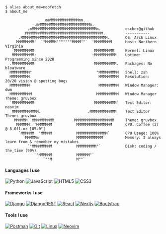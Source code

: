 <span style="font-size:14px">

```
$ alias about_me=neofetch
$ about_me

                 .mmMMMMMMMMMMMMMmm.                   
             .mMMMMMMMMMMMMMMMMMMMMMMMm.               
          .mMMMMMMMMMMMMMMMMMMMMMMMMMMMMMm.           escher@github
        .MMMMMMMMMMMMMMMMMMMMMMMMMMMMMMMMMMM.         ----------- 
      .MMMMMMMMMMMMMMMMMMMMMMMMMMMMMMMMMMMMMMM.       OS: Arch Linux 
     MMMMMMMM'  `"MMMMM"""""""MMMM""`  'MMMMMMMM      Host: Northern Virginia 
    MMMMMMMMM                           MMMMMMMMM     Kernel: Linux 
   MMMMMMMMMM:                         :MMMMMMMMMM    Uptime: Programming since 2020 
  .MMMMMMMMMM                           MMMMMMMMMM.   Packages: No bloatware 
  MMMMMMMMM"                             "MMMMMMMMM   Shell: zsh 
  MMMMMMMMM                               MMMMMMMMM   Resolution: 20/20 vision @ spotting bugs 
  MMMMMMMMM                               MMMMMMMMM   Window Manager: dwm 
  MMMMMMMMMM                             MMMMMMMMMM   Window Manager Theme: gruvbox 
  `MMMMMMMMMM                           MMMMMMMMMM`   Text Editor: neovim 
   MMMMMMMMMMMM.                     .MMMMMMMMMMMM    Text Editor Theme: gruvbox 
    MMMMMM  MMMMMMMMMM         MMMMMMMMMMMMMMMMMM     Theme: gruvbox 
     MMMMMM  'MMMMMMM           MMMMMMMMMMMMMMMM      CPU: Coffee (2) @ 8.0fl.oz [85.0°] 
      `MMMMMM  "MMMMM           MMMMMMMMMMMMMM`       CPU Usage: 100% 
        `MMMMMm                 MMMMMMMMMMMM`         Memory: I always learn from & remember my mistakes 
          `"MMMMMMMMM           MMMMMMMMM"`           Disk: coding / the_time (90%) 
             `"MMMMMM           MMMMMM"`           
                 `""M           M""`               

```

#### Languages I use
![Python]
![JavaScript]
![HTML5]
![CSS3]

#### Frameworks I use
[![Django][Django]][Django-url]
[![DjangoREST][DjangoREST]][DjangoREST-url]
[![React][React]][React-url]
[![Nextjs][Nextjs]][Nextjs-url]
[![Bootstrap][Bootstrap]][Bootstrap-url]

#### Tools I use
[![Postman][Postman]][Postman-url]
[![Git][Git]][Git-url]
[![Linux][Linux]][Linux-url]
[![Neovim][Neovim]][Neovim-url]

[Python]: https://img.shields.io/badge/python-3670A0?style=for-the-badge&logo=python&logoColor=ffdd54
[JavaScript]: https://img.shields.io/badge/javascript-%23323330.svg?style=for-the-badge&logo=javascript&logoColor=%23F7DF1E
[HTML5]: https://img.shields.io/badge/html5-%23E34F26.svg?style=for-the-badge&logo=html5&logoColor=white
[CSS3]: https://img.shields.io/badge/css3-%231572B6.svg?style=for-the-badge&logo=css3&logoColor=white
[Shell Script]: https://img.shields.io/badge/shell_script-%23121011.svg?style=for-the-badge&logo=gnu-bash&logoColor=white

[Django]: https://img.shields.io/badge/django-%23092E20.svg?style=for-the-badge&logo=django&logoColor=white
[Django-url]: https://www.djangoproject.com/
[DjangoREST]: https://img.shields.io/badge/DJANGO-REST-ff1709?style=for-the-badge&logo=django&logoColor=white&color=ff1709&labelColor=gray
[DjangoREST-url]: https://www.django-rest-framework.org/
[React]: https://img.shields.io/badge/react-%2320232a.svg?style=for-the-badge&logo=react&logoColor=%2361DAFB
[React-url]: https://reactjs.org/
[Nextjs]: https://img.shields.io/badge/next.js-000000?style=for-the-badge&logo=nextdotjs&logoColor=white
[Nextjs-url]: https://nextjs.org/
[Bootstrap]: https://img.shields.io/badge/bootstrap-%23563D7C.svg?style=for-the-badge&logo=bootstrap&logoColor=white
[Bootstrap-url]: https://getbootstrap.com

[Postman]: https://img.shields.io/badge/Postman-FF6C37?style=for-the-badge&logo=postman&logoColor=white
[Postman-url]: https://www.postman.com/
[Git]: https://img.shields.io/badge/git-%23F05033.svg?style=for-the-badge&logo=git&logoColor=white
[Git-url]: https://git-scm.com/
[Linux]: https://img.shields.io/badge/Linux-FCC624?style=for-the-badge&logo=linux&logoColor=black
[Linux-url]: https://github.com/torvalds/linux
[Neovim]: https://img.shields.io/badge/NeoVim-%2357A143.svg?&style=for-the-badge&logo=neovim&logoColor=white
[Neovim-url]: https://neovim.io/
